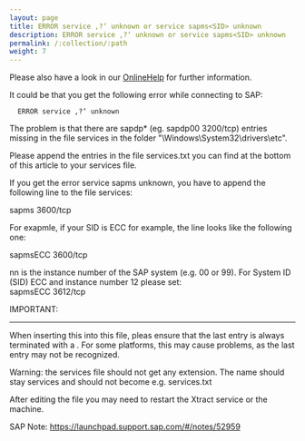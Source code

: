 ```yaml
---
layout: page
title: ERROR service ‚?‘ unknown or service sapms<SID> unknown
description: ERROR service ‚?‘ unknown or service sapms<SID> unknown
permalink: /:collection/:path
weight: 7
---
```


Please also have a look in our [OnlineHelp](https://help.theobald-software.com/en/) for further information.

It could be that you get the following error while connecting to SAP:

      ERROR service ‚?‘ unknown

The problem is that there are sapdp* (eg. sapdp00  3200/tcp) entries missing in the file services  in the folder "\Windows\System32\drivers\etc".

Please append the entries in the file services.txt you can find at the bottom of this article to your services file.

If you get the error service sapms<SID> unknown, you have to append the following line to the file services:

sapms<SID>  3600/tcp  

For exapmle, if your SID is ECC for example, the line looks like the following one:

sapmsECC  3600/tcp  

nn is the instance number of the SAP system (e.g. 00 or 99). For System ID (SID) ECC and instance number 12 please set:  
sapmsECC 3612/tcp

IMPORTANT:
**********
When inserting this into this file, pleas ensure that the last entry is always terminated with a <return>. For some platforms, this may cause problems, as the last entry may not be recognized. 

Warning: the services file should not get any extension. The name should stay services and should not become e.g. services.txt 

After editing the file you may need to restart the Xtract service or the machine.   

SAP Note: https://launchpad.support.sap.com/#/notes/52959 
